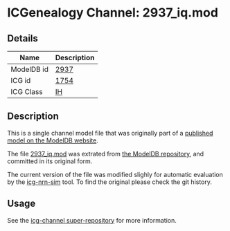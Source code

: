 # ICGenealogy Channel: 2937\_iq.mod

## Details

Name | Description
---- | -----------
ModelDB id | [2937](http://senselab.med.yale.edu/ModelDB/ShowModel.cshtml?model=2937)
ICG id | [1754](http://icg.neurotheory.ox.ac.uk/channels/4/1754)
ICG Class | [IH](http://icg.neurotheory.ox.ac.uk/channels/4)

## Description

This is a single channel model file that was originally part of a [published model on the ModelDB website](http://senselab.med.yale.edu/ModelDB/ShowModel.cshtml?model=2937).


The file [2937\_iq.mod](2937_iq.mod) was extrated from [the ModelDB repository](http://senselab.med.yale.edu/ModelDB/ShowModel.cshtml?model=2937), and committed in its original form.

The current version of the file was modified slighly for automatic evaluation by the [icg-nrn-sim](https://github.com/icgenealogy/icg-nrn-sim) tool. To find the original please check the git history.


## Usage

See the [icg-channel super-repository](https://github.com/icgenealogy/icg-channels) for more information.